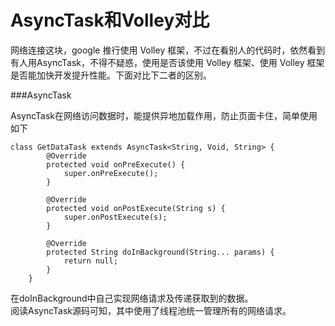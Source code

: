 AsyncTask和Volley对比
===
网络连接这块，google 推行使用 Volley 框架，不过在看别人的代码时，依然看到有人用AsyncTask，不得不疑惑，使用是否该使用 Volley 框架、使用 Volley 框架是否能加快开发提升性能。下面对比下二者的区别。

###AsyncTask

AsyncTask在网络访问数据时，能提供异地加载作用，防止页面卡住，简单使用如下

    class GetDataTask extends AsyncTask<String, Void, String> {
            @Override
            protected void onPreExecute() {
                super.onPreExecute();
            }

            @Override
            protected void onPostExecute(String s) {
                super.onPostExecute(s);
            }

            @Override
            protected String doInBackground(String... params) {
                return null;
            }
        }
在doInBackground中自己实现网络请求及传递获取到的数据。  
阅读AsyncTask源码可知，其中使用了线程池统一管理所有的网络请求。  

